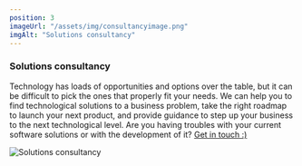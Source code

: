 ```yaml
---
position: 3
imageUrl: "/assets/img/consultancyimage.png"
imgAlt: "Solutions consultancy"
---
```


### Solutions consultancy

<div class="content">
  <div class="text-container">
    <p>Technology has loads of opportunities and options over the table, but it can be difficult to pick the ones that properly fit your needs. We can help you to find technological solutions to a business problem, take the right roadmap to launch your next product, and provide guidance to step up your business to the next technological level. Are you having troubles with your current software solutions or with the development of it? <a href="#contact" title="Contact">Get in touch :)</a></p>
  </div>
  <div class="image-container">
    <img src="{{ "/assets/img/consultancyimage.png" | relative_url }}" alt="Solutions consultancy"/>
  </div>
</div>

